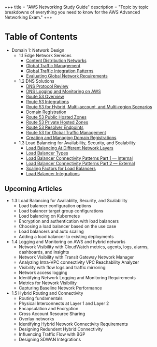 +++
title = "AWS Networking Study Guide"
description = "Topic by topic breakdowns of everything you need to know for the AWS Advanced Networking Exam."
+++

# Table of Contents

- Domain 1: Network Design
    - 1.1 Edge Network Services
        - [Content Distribution Networks](./articles/01-network-design-cdn)
        - [Global Traffic Management](./articles/02-network-design-global-traffic)
        - [Global Traffic Integration Patterns](./articles/03-network-design-integrations)
        - [Evaluating Global Network Requirements](./articles/04-network-design-global-requirements)
    - 1.2 DNS Solutions
        - [DNS Protocol Review](./articles/05-network-design-dns)
        - [DNS Logging and Monitoring on AWS](./articles/06-network-design-dns-monitoring)
        - [Route 53 Overview](./articles/07-network-design-route-53)
        - [Route 53 Integrations](./articles/08-network-design-route-53-integrations)
        - [Route 53 for Hybrid, Multi-account, and Multi-region Scenarios](./articles/09-network-design-route-53-hybrid-multiaccount-multiregion)
        - [Domain Registration](./articles/10-network-design-domain-registration)
        - [Route 53 Public Hosted Zones](./articles/11-network-design-public-hosted-zones)
        - [Route 53 Private Hosted Zones](./articles/12-network-design-private-hosted-zones)
        - [Route 53 Resolver Endpoints](./articles/13-network-design-resolver-endpoints)
        - [Route 53 for Global Traffic Management](./articles/14-network-design-route-53-global-traffic)
        - [Creating and Managing Domain Registrations](./articles/15-network-design-domain-registration)
    - 1.3 Load Balancing for Availability, Security, and Scalability
        - [Load Balancing At Different Network Layers](./articles/16-network-design-load-balancing-network-layers)
        - [Load Balancer Types](./articles/17-network-design_load-balancer-types)
        - [Load Balancer Connectivity Patterns Part 1 — Internal](./articles/18-network-design-load-balancer-connectivity-patterns)
        - [Load Balancer Connectivity Patterns Part 2 — External](./articles/19-network-design-load-balancer-connectivity-patterns-2)
        - [Scaling Factors for Load Balancers](./articles/20-network-design-load-balancer-scaling)
        - [Load Balancer Integrations](./articles/21-network-design-load-balancer-integrations)

## Upcoming Articles

- 1.3 Load Balancing for Availablity, Security, and Scalability
    - Load balancer configuration options
    - Load balancer target group configurations
    - Load balancing on Kubernetes
    - Encryption and authentication with load balancers
    - Choosing a load balancer based on the use case
    - Load balancers and auto scaling
    - Adding a load balancer to existing deployments
- 1.4 Logging and Monitoring on AWS and hybrid networks
    - Network Visibility with CloudWatch metrics, agents, logs, alarms, dashboards, and insights
    - Network Visibility with Transit Gateway Network Manager
    - Analyzing Intra-VPC connectivity VPC Reachability Analyzer
    - Visibility with flow logs and traffic mirroring
    - Network access logging
    - Identifying Network Logging and Monitoring Requirements
    - Metrics for Network Visibility
    - Capturing Baseline Network Performance
- 1.5 Hybrid Routing and Connectivity
    - Routing fundamentals
    - Physical Interconnects at Layer 1 and Layer 2
    - Encapsulation and Encryption
    - Cross Account Resource Sharing
    - Overlay networks
    - Identifying Hybrid Network Connectivity Requirements
    - Designing Redundent Hybrid Connectivity
    - Influencing Traffic Flow with BGP
    - Designing SDWAN Integrations